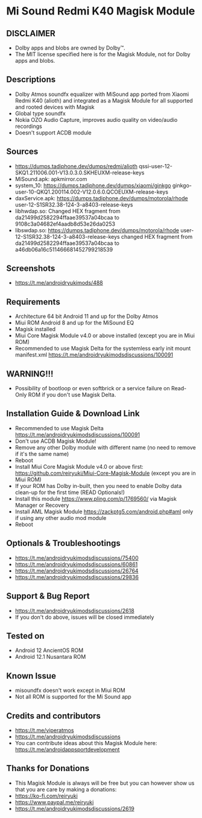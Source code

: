# Mi Sound Redmi K40 Magisk Module

## DISCLAIMER
- Dolby apps and blobs are owned by Dolby™.
- The MIT license specified here is for the Magisk Module, not for Dolby apps and blobs.

## Descriptions
- Dolby Atmos soundfx equalizer with MiSound app ported from Xiaomi Redmi K40 (alioth) and integrated as a Magisk Module for all supported and rooted devices with Magisk
- Global type soundfx
- Nokia OZO Audio Capture, improves audio quality on video/audio recordings
- Doesn't support ACDB module

## Sources
- https://dumps.tadiphone.dev/dumps/redmi/alioth qssi-user-12-SKQ1.211006.001-V13.0.3.0.SKHEUXM-release-keys
- MiSound.apk: apkmirror.com
- system_10: https://dumps.tadiphone.dev/dumps/xiaomi/ginkgo ginkgo-user-10-QKQ1.200114.002-V12.0.6.0.QCOEUXM-release-keys
- daxService.apk: https://dumps.tadiphone.dev/dumps/motorola/rhode user-12-S1SR32.38-124-3-a8403-release-keys
- libhwdap.so: Changed HEX fragment from da21499d2582294ffaae39537a04bcaa to 9108c3a04682ef4aadb8d53e26da0253
- libswdap.so: https://dumps.tadiphone.dev/dumps/motorola/rhode user-12-S1SR32.38-124-3-a8403-release-keys changed HEX fragment from da21499d2582294ffaae39537a04bcaa to a46db06a16c511466681452799218539

## Screenshots
- https://t.me/androidryukimods/488

## Requirements
- Architecture 64 bit Android 11 and up for the Dolby Atmos
- Miui ROM Android 8 and up for the MiSound EQ
- Magisk installed
- Miui Core Magisk Module v4.0 or above installed (except you are in Miui ROM)
- Recommended to use Magisk Delta for the systemless early init mount manifest.xml https://t.me/androidryukimodsdiscussions/100091

## WARNING!!!
- Possibility of bootloop or even softbrick or a service failure on Read-Only ROM if you don't use Magisk Delta.

## Installation Guide & Download Link
- Recommended to use Magisk Delta https://t.me/androidryukimodsdiscussions/100091
- Don't use ACDB Magisk Module!
- Remove any other Dolby module with different name (no need to remove if it's the same name)
- Reboot
- Install Miui Core Magisk Module v4.0 or above first: https://github.com/reiryuki/Miui-Core-Magisk-Module (except you are in Miui ROM)
- If your ROM has Dolby in-built, then you need to enable Dolby data clean-up for the first time (READ Optionals!)
- Install this module https://www.pling.com/p/1769560/ via Magisk Manager or Recovery
- Install AML Magisk Module https://zackptg5.com/android.php#aml only if using any other audio mod module
- Reboot

## Optionals & Troubleshootings
- https://t.me/androidryukimodsdiscussions/75400
- https://t.me/androidryukimodsdiscussions/60861
- https://t.me/androidryukimodsdiscussions/26764
- https://t.me/androidryukimodsdiscussions/29836

## Support & Bug Report
- https://t.me/androidryukimodsdiscussions/2618
- If you don't do above, issues will be closed immediately

## Tested on
- Android 12 AncientOS ROM
- Android 12.1 Nusantara ROM

## Known Issue
- misoundfx doesn't work except in Miui ROM
- Not all ROM is supported for the Mi Sound app

## Credits and contributors
- https://t.me/viperatmos
- https://t.me/androidryukimodsdiscussions
- You can contribute ideas about this Magisk Module here: https://t.me/androidappsportdevelopment

## Thanks for Donations
- This Magisk Module is always will be free but you can however show us that you are care by making a donations:
- https://ko-fi.com/reiryuki
- https://www.paypal.me/reiryuki
- https://t.me/androidryukimodsdiscussions/2619


